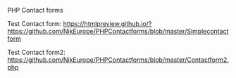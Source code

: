 
PHP Contact forms

Test Contact form: https://htmlpreview.github.io/?https://github.com/NikEurope/PHPContactforms/blob/master/Simplecontactform

Test Contact form2: https://github.com/NikEurope/PHPContactforms/blob/master/Contactform2.php
